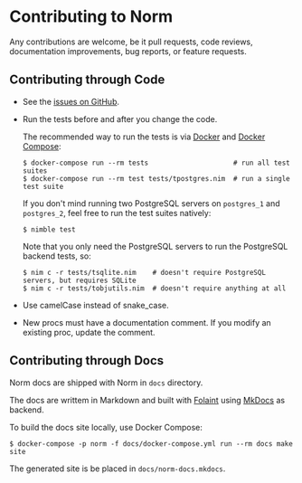 # Contributing to Norm

Any contributions are welcome, be it pull requests, code reviews, documentation improvements, bug reports, or feature requests.


## Contributing through Code

-   See the [issues on GitHub](http://github.com/moigagoo/norm/issues).

-   Run the tests before and after you change the code.

    The recommended way to run the tests is via [Docker](https://www.docker.com/) and [Docker Compose](https://docs.docker.com/compose/):

        $ docker-compose run --rm tests                     # run all test suites
        $ docker-compose run --rm test tests/tpostgres.nim  # run a single test suite

    If you don't mind running two PostgreSQL servers on `postgres_1` and `postgres_2`, feel free to run the test suites natively:

        $ nimble test

    Note that you only need the PostgreSQL servers to run the PostgreSQL backend tests, so:

        $ nim c -r tests/tsqlite.nim    # doesn't require PostgreSQL servers, but requires SQLite
        $ nim c -r tests/tobjutils.nim  # doesn't require anything at all

-   Use camelCase instead of snake_case.

-   New procs must have a documentation comment. If you modify an existing proc, update the comment.


## Contributing through Docs

Norm docs are shipped with Norm in `docs` directory.

The docs are writtem in Markdown and built with [Folaint](https://foliant.rocks) using [MkDocs](https://mkdocs.org) as backend.

To build the docs site locally, use Docker Compose:

    $ docker-compose -p norm -f docs/docker-compose.yml run --rm docs make site

The generated site is be placed in `docs/norm-docs.mkdocs`.
